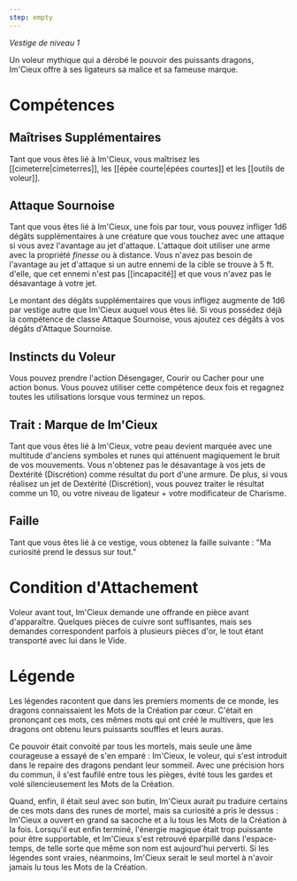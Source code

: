 ```yaml
---
step: empty
---
```

*Vestige de niveau 1*

Un voleur mythique qui a dérobé le pouvoir des puissants dragons, Im'Cieux offre à ses ligateurs sa malice et sa fameuse marque.
# Compétences

## Maîtrises Supplémentaires
Tant que vous êtes lié à Im'Cieux, vous maîtrisez les [[cimeterre|cimeterres]], les [[épée courte|épées courtes]] et les [[outils de voleur]].

## Attaque Sournoise
Tant que vous êtes lié à Im'Cieux, une fois par tour, vous pouvez infliger 1d6 dégâts supplémentaires à une créature que vous touchez avec une attaque si vous avez l'avantage au jet d'attaque. L'attaque doit utiliser une arme avec la propriété _finesse_ ou à distance. Vous n'avez pas besoin de l'avantage au jet d'attaque si un autre ennemi de la cible se trouve à 5 ft. d'elle, que cet ennemi n'est pas [[incapacité]] et que vous n'avez pas le désavantage à votre jet.

Le montant des dégâts supplémentaires que vous infligez augmente de 1d6 par vestige autre que Im'Cieux auquel vous êtes lié. Si vous possédez déjà la compétence de classe Attaque Sournoise, vous ajoutez ces dégâts à vos dégâts d'Attaque Sournoise.

## Instincts du Voleur
Vous pouvez prendre l'action Désengager, Courir ou Cacher pour une action bonus. Vous pouvez utiliser cette compétence deux fois et regagnez toutes les utilisations lorsque vous terminez un repos.

## Trait : Marque de Im'Cieux
Tant que vous êtes lié à Im'Cieux, votre peau devient marquée avec une multitude d'anciens symboles et runes qui atténuent magiquement le bruit de vos mouvements. Vous n'obtenez pas le désavantage à vos jets de Dextérité (Discrétion) comme résultat du port d'une armure. De  plus, si vous réalisez un jet de Dextérité (Discrétion), vous pouvez traiter le résultat comme un 10, ou votre niveau de ligateur + votre modificateur de Charisme.

## Faille
Tant que vous êtes lié à ce vestige, vous obtenez la faille suivante : "Ma curiosité prend le dessus sur tout."

# Condition d'Attachement
Voleur avant tout, Im'Cieux demande une offrande en pièce avant d'apparaître. Quelques pièces de cuivre sont suffisantes, mais ses demandes correspondent parfois à plusieurs pièces d'or, le tout étant transporté avec lui dans le Vide.

# Légende
Les légendes racontent que dans les premiers moments de ce monde, les dragons connaissaient les Mots de la Création par cœur. C'était en prononçant ces mots, ces mêmes mots qui ont créé le multivers, que les dragons ont obtenu leurs puissants souffles et leurs auras.

Ce pouvoir était convoité par tous les mortels, mais seule une âme courageuse a essayé de s'en emparé : Im'Cieux, le voleur, qui s'est introduit dans le repaire des dragons pendant leur sommeil. Avec une précision hors du commun, il s'est faufilé entre tous les pièges, évité tous les gardes et volé silencieusement les Mots de la Création.

Quand, enfin, il était seul avec son butin, Im'Cieux aurait pu traduire certains de ces mots dans des runes de mortel, mais sa curiosité a pris le dessus : Im'Cieux a ouvert en grand sa sacoche et a lu tous les Mots de la Création à la fois. Lorsqu'il eut enfin terminé, l'énergie magique était trop puissante pour être supportable, et Im'Cieux s'est retrouvé éparpillé dans l'espace-temps, de telle sorte que même son nom est aujourd'hui perverti. Si les légendes sont vraies, néanmoins, Im'Cieux serait le seul mortel à n'avoir jamais lu tous les Mots de la Création.
